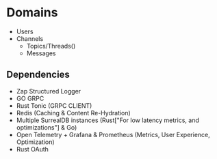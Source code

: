 # Domains
- Users
- Channels
    - Topics/Threads()
    - Messages


## Dependencies

- Zap Structured Logger
- GO GRPC
- Rust Tonic (GRPC CLIENT)
- Redis (Caching & Content Re-Hydration)
- Multiple SurrealDB instances (Rust["For low latency metrics, and optimizations"] & Go)
- Open Telemetry + Grafana & Prometheus (Metrics, User Experience, Optimization)
- Rust OAuth